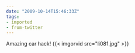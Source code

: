 ```yaml
---
date: "2009-10-14T15:46:33Z"
tags:
- imported
- from-twitter
---
```

Amazing car hack! {{< imgorvid src="li081.jpg" >}}
